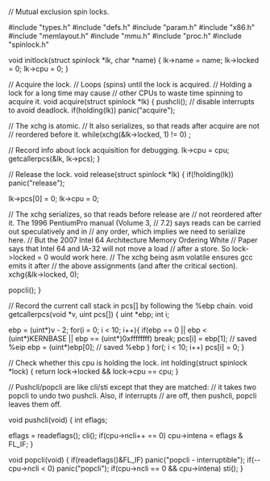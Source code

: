 // Mutual exclusion spin locks.

#include "types.h"
#include "defs.h"
#include "param.h"
#include "x86.h"
#include "memlayout.h"
#include "mmu.h"
#include "proc.h"
#include "spinlock.h"

void
initlock(struct spinlock *lk, char *name)
{
  lk->name = name;
  lk->locked = 0;
  lk->cpu = 0;
}

// Acquire the lock.
// Loops (spins) until the lock is acquired.
// Holding a lock for a long time may cause
// other CPUs to waste time spinning to acquire it.
void
acquire(struct spinlock *lk)
{
  pushcli(); // disable interrupts to avoid deadlock.
  if(holding(lk))
    panic("acquire");

  // The xchg is atomic.
  // It also serializes, so that reads after acquire are not
  // reordered before it. 
  while(xchg(&lk->locked, 1) != 0)
    ;

  // Record info about lock acquisition for debugging.
  lk->cpu = cpu;
  getcallerpcs(&lk, lk->pcs);
}

// Release the lock.
void
release(struct spinlock *lk)
{
  if(!holding(lk))
    panic("release");

  lk->pcs[0] = 0;
  lk->cpu = 0;

  // The xchg serializes, so that reads before release are 
  // not reordered after it.  The 1996 PentiumPro manual (Volume 3,
  // 7.2) says reads can be carried out speculatively and in
  // any order, which implies we need to serialize here.
  // But the 2007 Intel 64 Architecture Memory Ordering White
  // Paper says that Intel 64 and IA-32 will not move a load
  // after a store. So lock->locked = 0 would work here.
  // The xchg being asm volatile ensures gcc emits it after
  // the above assignments (and after the critical section).
  xchg(&lk->locked, 0);

  popcli();
}

// Record the current call stack in pcs[] by following the %ebp chain.
void
getcallerpcs(void *v, uint pcs[])
{
  uint *ebp;
  int i;
  
  ebp = (uint*)v - 2;
  for(i = 0; i < 10; i++){
    if(ebp == 0 || ebp < (uint*)KERNBASE || ebp == (uint*)0xffffffff)
      break;
    pcs[i] = ebp[1];     // saved %eip
    ebp = (uint*)ebp[0]; // saved %ebp
  }
  for(; i < 10; i++)
    pcs[i] = 0;
}

// Check whether this cpu is holding the lock.
int
holding(struct spinlock *lock)
{
  return lock->locked && lock->cpu == cpu;
}


// Pushcli/popcli are like cli/sti except that they are matched:
// it takes two popcli to undo two pushcli.  Also, if interrupts
// are off, then pushcli, popcli leaves them off.

void
pushcli(void)
{
  int eflags;
  
  eflags = readeflags();
  cli();
  if(cpu->ncli++ == 0)
    cpu->intena = eflags & FL_IF;
}

void
popcli(void)
{
  if(readeflags()&FL_IF)
    panic("popcli - interruptible");
  if(--cpu->ncli < 0)
    panic("popcli");
  if(cpu->ncli == 0 && cpu->intena)
    sti();
}


```

